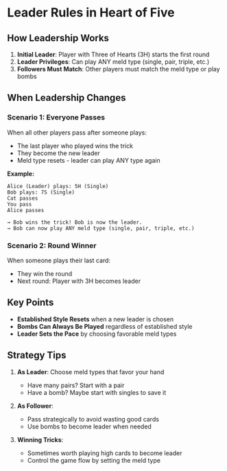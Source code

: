 # Leader Rules in Heart of Five

## How Leadership Works

1. **Initial Leader**: Player with Three of Hearts (3H) starts the first round
2. **Leader Privileges**: Can play ANY meld type (single, pair, triple, etc.)
3. **Followers Must Match**: Other players must match the meld type or play bombs

## When Leadership Changes

### Scenario 1: Everyone Passes
When all other players pass after someone plays:
- The last player who played wins the trick
- They become the new leader
- Meld type resets - leader can play ANY type again

**Example:**
```
Alice (Leader) plays: 5H (Single)
Bob plays: 7S (Single) 
Cat passes
You pass
Alice passes

→ Bob wins the trick! Bob is now the leader.
→ Bob can now play ANY meld type (single, pair, triple, etc.)
```

### Scenario 2: Round Winner
When someone plays their last card:
- They win the round
- Next round: Player with 3H becomes leader

## Key Points

- **Established Style Resets** when a new leader is chosen
- **Bombs Can Always Be Played** regardless of established style
- **Leader Sets the Pace** by choosing favorable meld types

## Strategy Tips

1. **As Leader**: Choose meld types that favor your hand
   - Have many pairs? Start with a pair
   - Have a bomb? Maybe start with singles to save it

2. **As Follower**: 
   - Pass strategically to avoid wasting good cards
   - Use bombs to become leader when needed

3. **Winning Tricks**:
   - Sometimes worth playing high cards to become leader
   - Control the game flow by setting the meld type